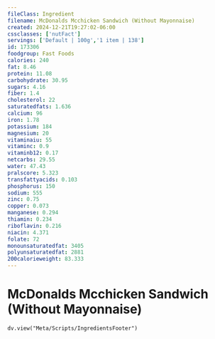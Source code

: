 ```yaml
---
fileClass: Ingredient
filename: McDonalds Mcchicken Sandwich (Without Mayonnaise)
created: 2024-12-21T19:27:02-06:00
cssclasses: ['nutFact']
servings: ['Default | 100g','1 item | 138']
id: 173306
foodgroup: Fast Foods
calories: 240
fat: 8.46
protein: 11.08
carbohydrate: 30.95
sugars: 4.16
fiber: 1.4
cholesterol: 22
saturatedfats: 1.636
calcium: 96
iron: 1.78
potassium: 184
magnesium: 20
vitaminaiu: 55
vitaminc: 0.9
vitaminb12: 0.17
netcarbs: 29.55
water: 47.43
pralscore: 5.323
transfattyacids: 0.103
phosphorus: 150
sodium: 555
zinc: 0.75
copper: 0.073
manganese: 0.294
thiamin: 0.234
riboflavin: 0.216
niacin: 4.371
folate: 72
monounsaturatedfat: 3405
polyunsaturatedfat: 2881
200calorieweight: 83.333
---
```


# McDonalds Mcchicken Sandwich (Without Mayonnaise)

```dataviewjs
dv.view("Meta/Scripts/IngredientsFooter")
```